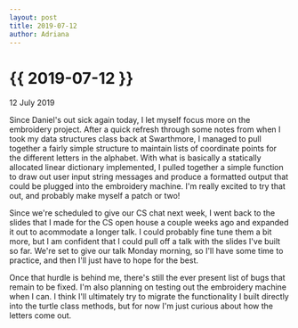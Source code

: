 ```yaml
---
layout: post
title: 2019-07-12
author: Adriana
---
```


{{ 2019-07-12 }}
================

<p class="meta">12 July 2019</p>

Since Daniel's out sick again today, I let myself focus more on the embroidery project. After a quick refresh through some notes from when I took my data structures class back at Swarthmore, I managed to pull together a fairly simple structure to maintain lists of coordinate points for the different letters in the alphabet. With what is basically a statically allocated linear dictionary implemented, I pulled together a simple function to draw out user input string messages and produce a formatted output that could be plugged into the embroidery machine. I'm really excited to try that out, and probably make myself a patch or two!

Since we're scheduled to give our CS chat next week, I went back to the slides that I made for the CS open house a couple weeks ago and expanded it out to acommodate a longer talk. I could probably fine tune them a bit more, but I am confident that I could pull off a talk with the slides I've built so far. We're set to give our talk Monday morning, so I'll have some time to practice, and then I'll just have to hope for the best.

Once that hurdle is behind me, there's still the ever present list of bugs that remain to be fixed. I'm also planning on testing out the embroidery machine when I can. I think I'll ultimately try to migrate the functionality I built directly into the turtle class methods, but for now I'm just curious about how the letters come out.
